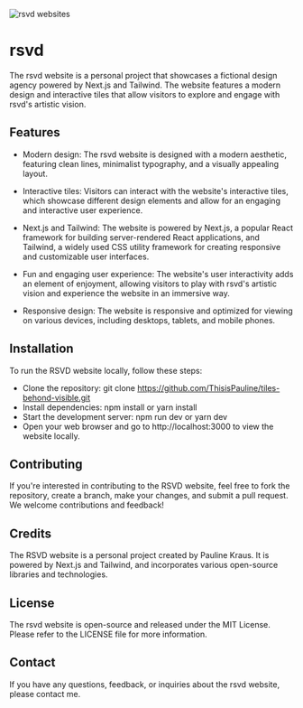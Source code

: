 ![rsvd websites](https://i.imgur.com/pBDKL9a.jpg)

# rsvd 
The rsvd website is a personal project that showcases a fictional design agency powered by Next.js and Tailwind. The website features a modern design and interactive tiles that allow visitors to explore and engage with rsvd's artistic vision.

## Features
- Modern design: The rsvd website is designed with a modern aesthetic, featuring clean lines, minimalist typography, and a visually appealing layout.

- Interactive tiles: Visitors can interact with the website's interactive tiles, which showcase different design elements and allow for an engaging and interactive user experience.

- Next.js and Tailwind: The website is powered by Next.js, a popular React framework for building server-rendered React applications, and Tailwind, a widely used CSS utility framework for creating responsive and customizable user interfaces.

- Fun and engaging user experience: The website's user interactivity adds an element of enjoyment, allowing visitors to play with rsvd's artistic vision and experience the website in an immersive way.

- Responsive design: The website is responsive and optimized for viewing on various devices, including desktops, tablets, and mobile phones.

## Installation
To run the RSVD website locally, follow these steps:

- Clone the repository: git clone https://github.com/ThisisPauline/tiles-behond-visible.git
- Install dependencies: npm install or yarn install
- Start the development server: npm run dev or yarn dev
- Open your web browser and go to http://localhost:3000 to view the website locally.

## Contributing
If you're interested in contributing to the RSVD website, feel free to fork the repository, create a branch, make your changes, and submit a pull request. We welcome contributions and feedback!

## Credits
The RSVD website is a personal project created by Pauline Kraus. It is powered by Next.js and Tailwind, and incorporates various open-source libraries and technologies.

## License
The rsvd website is open-source and released under the MIT License. Please refer to the LICENSE file for more information.

## Contact
If you have any questions, feedback, or inquiries about the rsvd website, please contact me.
